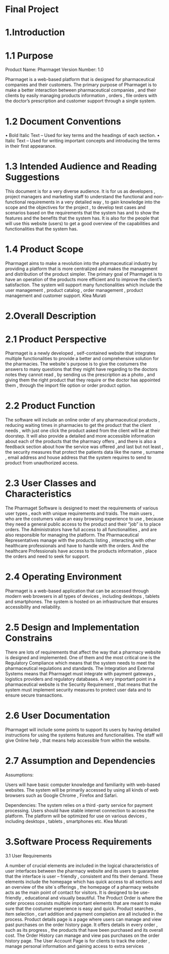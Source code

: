 # Final Project 
# 1.Introduction

# 1.1	Purpose

Product Name: Pharmaget
Version Number: 1.0

Pharmaget is a web-based platform that is designed for pharmaceutical companies and their customers.
The primary purpose of Pharmaget is to make a better interaction between pharmaceutical companies , and their clients by easily managing products information , orders , file orders with the doctor’s prescription and customer support through a single system.
# 1.2	Document Conventions

•	Bold Italic Text – Used for key terms and the headings of each section.
•	Italic Text – Used for writing important concepts and introducing the terms in their first appearance.

# 1.3	Intended Audience and Reading Suggestions

This document is for a very diverse audience.
It is for us as developers , project managers and marketing staff to understand the functional and non-functional requirements in a very detailed way , to gain knowledge into the scope and the objectives for the project , to develop test cases and scenarios based on the requirements that the system has and to show the features and the benefits that the system has.
It is also for the people that will use this website (users) to get a good overview of the capabilities and functionalities that the system has.

# 1.4 Product Scope

Pharmaget aims to make a revolution into the pharmaceutical industry by providing a platform that is more centralized and makes the management and distribution of the product simpler.
The primary goal of Pharmaget is to have an operation of the products more efficient and to improve the client’s satisfaction.
The system will support many functionalities which include the user management , product catalog , order management , product management and customer support.
Klea Murati

# 2.Overall Description

# 2.1 Product Perspective 

Pharmaget is a newly developed , self-contained website that integrates multiple functionalities to provide a better and comprehensive solution for the pharmacies.
The website´s purpose is to give the costumers the answers to many questions that they might have regarding to the doctors notes they cannot read , by sending us the prescription as a photo , and giving them the right product that they require or the doctor has appointed them , through the import file option or order product option.

# 2.2 Product Function

The software will include an online order of any pharmaceutical products , reducing waiting times in pharmacies to get the product that the client needs , with just one click the product asked from the client will be at their doorstep.
It will also provide a detailed and more accessible information about each of the products that the pharmacy offers , and there is also a feedback section about how the service was offered ,and last but not least , the security measures that protect the patients data like the name , surname , email address and house address that the system requires to send to product from unauthorized access.


# 2.3 User Classes and Characteristics

The Pharmaget Software is designed to meet the requirements of various user types  , each with unique requirements and traids.
The main users , who are the costumers value an easy browsing experience to use , because they need a general public access to the product and their “job” is to place orders. The Administrators have full access to all functionalities , and are also responsible for managing the platform.
The Pharmaceutical Representatives manage with the products listing , interacting with other healthcare professionals and have to handle with the orders.
And the healthcare Professionals have access to the products information , place the orders and need to seek for support.


# 2.4 Operating Environment

Pharmaget is a web-based application that can be accessed through modern web browsers in all types of devices , including desktops , tablets and smartphones.
The system is hosted on an infrastructure that ensures accessibility and reliability.

# 2.5 Design and Implementation Constrains

There are lots of requirements that affect the way that a pharmacy website is designed and implemented.
One of them and the most critical one is the Regulatory Compliance which means that the system needs to meet the pharmaceutical regulations and standards.
The Integration and External Systems means that Pharmaget must integrate with payment gateways , logistics providers and regulatory databases.
A very important point in a pharmaceutical website is the Security Requirement , that means that the system must implement security measures to protect user data and to ensure secure transactions.

# 2.6 User Documentation

Pharmaget will include some points to support its users by having detailed instructions for using the systems features and functionalities.
The staff will give Online help , that means help accessible from within the website.

# 2.7 Assumption and Dependencies

Assumptions:

Users will have basic computer knowledge and familiarity with web-based websites.
The system will be primarily accessed by using all kinds of web browsers such as Google Chrome , Firefox and Safari.

Dependencies:
The system relies on a third -party service for payment processing.
Users should have stable internet connection to access the platform.
The platform will be optimized for use on various devices , including desktops , tablets , smartphones etc.
Klea Murati


# 3.Software Process Requirements
3.1 User Requirements
 
A number of crucial elements are included in the logical characteristics of user interfaces between the pharmacy website and its users to guarantee that the interface is user – friendly , consistent and fits their demand.
These elements include the homepage which has quick access to all sections and an overview of the site´s offerings , the homepage of a pharmacy website acts as the main point of contact for visitors. It is designed to be use-friendly , educational and visually beautiful.
The Product Order is where  the order process consists multiple important elements that are meant to make sure that the costumer experience is easy and quick. Product searches , item selection , cart addition and payment completion are all included in the process.
Product details page is a page where users can manage and view past purchases on the order history page. It offers details in every order , such as its progress , the products that have been purchased and its overall cost.
The Order History can manage and view pas purchases on the order history page.
The User Account Page is for clients to track the order , manage personal information and gaining access to extra services 

 



 
 
 

 
 

